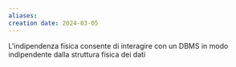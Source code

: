 ```yaml
---
aliases: 
creation date: 2024-03-05
---
```


L'indipendenza fisica consente di interagire con un DBMS in modo indipendente dalla struttura fisica dei dati